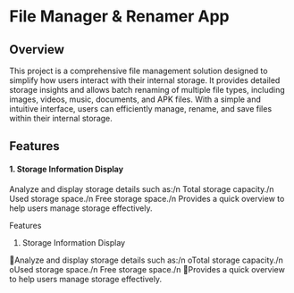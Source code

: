 <html>
  
  <body>
    <h1>File Manager & Renamer App</h1>
    <h2>Overview</h2>
    <p>This project is a comprehensive file management solution designed to simplify how users interact with their internal storage. It provides detailed storage insights and allows batch renaming of multiple file types, including images, videos, music, documents, and APK files. With a simple and intuitive interface, users can efficiently manage, rename, and save files within their internal storage.
  </p> 

  <h2>Features</h2>
  
  <h4>1. Storage Information Display</h4>
  
  <p> Analyze and display storage details such as:/n
        Total storage capacity./n
        Used storage space./n
        Free storage space./n
      Provides a quick overview to help users manage storage effectively.</p>
  </body>
</html>


Features

1. Storage Information Display

  Analyze and display storage details such as:/n
        oTotal storage capacity./n
        oUsed storage space./n
         Free storage space./n
  Provides a quick overview to help users manage storage effectively.
